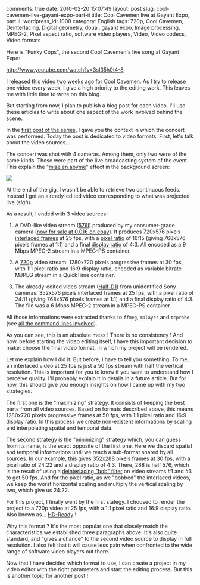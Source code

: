 comments: true
date: 2010-02-20 15:07:49
layout: post
slug: cool-cavemen-live-gayant-expo-part-ii
title: Cool Cavemen live at Gayant Expo, part II.
wordpress_id: 1008
category: English
tags: 720p, Cool Cavemen, Deinterlacing, Digital geometry, douai, gayant expo, Image processing, MPEG-2, Pixel aspect ratio, software video players, Video, Video codecs, Video formats

Here is "Funky Cops", the second Cool Cavemen's live song at Gayant Expo:

http://www.youtube.com/watch?v=3sI35h0t4-8

I [released this video two weeks ago](http://coolcavemen.com/2010/video-funky-cops-live-gayant-expo/) for Cool Cavemen. As I try to release one video every week, I give a high priority to the editing work. This leaves me with little time to write on this blog.

But starting from now, I plan to publish a blog post for each video. I'll use these articles to write about one aspect of the work involved behind the scene.

In the [first post of the series](http://kevin.deldycke.com/2010/01/cool-cavemen-live-gayant-expo-first-video-released/), I gave you the context in which the concert was performed. Today the post is dedicated to video formats. First, let's talk about the video sources...

The concert was shot with 4 cameras. Among them, only two were of the same kinds. Those were part of the live broadcasting system of the event. This explain the "[mise en abyme](http://en.wikipedia.org/wiki/Mise_en_abyme)" effect in the background screen:

[![](http://kevin.deldycke.com/wp-content/uploads/2010/02/funky-cops-mise-en-abyme-300x168.png)](http://kevin.deldycke.com/wp-content/uploads/2010/02/funky-cops-mise-en-abyme.png)

At the end of the gig, I wasn't be able to retrieve two continuous feeds. Instead I got an already-edited video corresponding to what was projected live (*sigh*).

As a result, I ended with 3 video sources:



  
  1. A DVD-like video stream ([576i](http://en.wikipedia.org/wiki/576i)) produced by my consumer-grade camera ([now for sale at 0.01€ on ebay](http://twitter.com/kdeldycke/status/9299604161)). It produces 720x576 pixels [interlaced frames](http://en.wikipedia.org/wiki/Interlace) at 25 fps, with a [pixel ratio](http://en.wikipedia.org/wiki/Pixel_aspect_ratio) of 16:15 (giving 768x576 pixels frames at 1:1) and a final [display ratio](http://en.wikipedia.org/wiki/Display_aspect_ratio) of 4:3. All encoded as a 9 Mbps MPEG-2 stream in a MPEG-PS container.

  
  2. A [720p](http://en.wikipedia.org/wiki/720p) video stream: 1280x720 pixels progressive frames at 30 fps, with 1:1 pixel ratio and 16:9 display ratio, encoded as variable bitrate MJPEG stream in a QuickTime container.

  
  3. The already-edited video stream ([Half-D1](http://www.videohelp.com/glossary?H#Half%20D1)) from unidentified Sony cameras: 352x576 pixels interlaced frames at 25 fps, with a pixel ratio of 24:11 (giving 768x576 pixels frames at 1:1) and a final display ratio of 4:3. The file was a 6 Mbps MPEG-2 stream in a MPEG-PS container.



All those informations were extracted thanks to `ffmeg`, `mplayer` and `tcprobe` (see [all the command lines involved](http://kevin.deldycke.com/2006/11/video-commands/)).

As you can see, this is an absolute mess ! There is no consistency ! And now, before starting the video editing itself, I have this important decision to make: choose the final video format, in which my project will be rendered.

Let me explain how I did it. But before, I have to tell you something. To me, an interlaced video at 25 fps is just a 50 fps stream with half the vertical resolution. This is important for you to know if you want to understand how I perceive quality. I'll probably explain it in details in a future article. But for now, this should give you enough insights on how I came up with my two strategies.

The first one is the "maximizing" strategy. It consists of keeping the best parts from all video sources. Based on formats described above, this means 1280x720 pixels progressive frames at 50 fps, with 1:1 pixel ratio and 16:9 display ratio. In this process we create non-existent informations by scaling and interpolating spatial and temporal data.

The second strategy is the "minimizing" strategy which, you can guess from its name, is the exact opposite of the first one. Here we discard spatial and temporal informations until we reach a sub-format shared by all sources. In our example, this gives 352x288 pixels frames at 30 fps, with a pixel ratio of 24:22 and a display ratio of 4:3. There, 288 is half 576, which is the result of using a [deinterlacing "bob" filter](http://en.wikipedia.org/wiki/Deinterlacing#Field_Extension_Deinterlacing) on video streams #1 and #3 to get 50 fps. And for the pixel ratio, as we "bobbed" the interlaced videos, we keep the worst horizontal scaling and multiply the vertical scaling by two, which give us 24:22.

For this project, I finally went by the first stategy. I choosed to render the project to a 720p video at 25 fps, with a 1:1 pixel ratio and 16:9 display ratio. Also known as... [HD-Ready](http://en.wikipedia.org/wiki/Hd_ready) !

Why this format ? It's the most popular one that closely match the characteristics we established three paragraphs above. It's also quite standard, and "gives a chance" to the second video source to display in full resolution. I also felt that it will cause less pain when confronted to the wide range of software video players out there.

Now that I have decided which format to use, I can create a project in my video editor with the right parameters and start the editing process. But this is another topic for another post !

